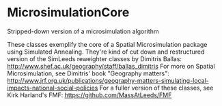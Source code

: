 MicrosimulationCore
===================

Stripped-down version of a microsimulation algorithm

These classes exemplify the core of a Spatial Microsimulation package using Simulated Annealing. 
They're kind of cut down and restructured version of the SimLeeds reweighter classes by Dimitris Ballas: 
http://www.shef.ac.uk/geography/staff/ballas_dimitris
For more on Spatial Microsimulation, see Dimitris' book "Geography matters":
http://www.jrf.org.uk/publications/geography-matters-simulating-local-impacts-national-social-policies
For a fuller version of these classes, see Kirk Harland's FMF:
https://github.com/MassAtLeeds/FMF
